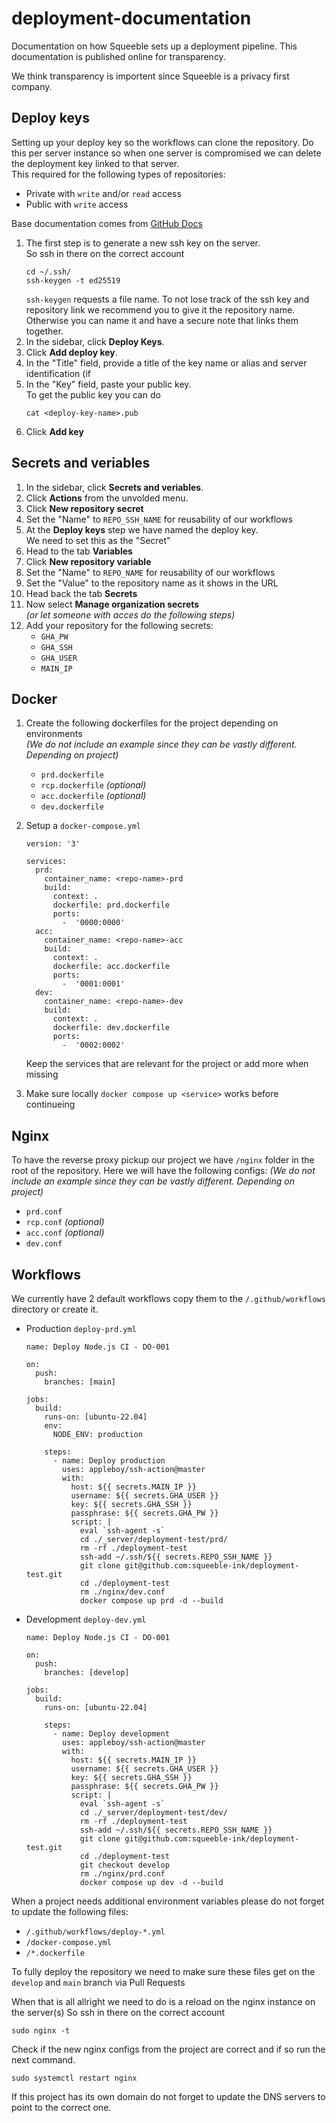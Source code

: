# deployment-documentation
Documentation on how Squeeble sets up a deployment pipeline.
This documentation is published online for transparency.

We think transparency is importent since Squeeble is a privacy first company.

## Deploy keys

Setting up your deploy key so the workflows can clone the repository.
Do this per server instance so when one server is compromised we can delete the deployment key linked to that server.  
This required for the following types of repositories:
-  Private with `write` and/or `read` access
-  Public with `write` access

Base documentation comes from [GitHub Docs](https://docs.github.com/en/authentication/connecting-to-github-with-ssh/managing-deploy-keys#set-up-deploy-keys)

1.  The first step is to generate a new ssh key on the server.  
    So ssh in there on the correct account
    ```
    cd ~/.ssh/
    ssh-keygen -t ed25519
    ```
    `ssh-keygen` requests a file name.
    To not lose track of the ssh key and repository link we recommend you to give it the repository name.
    Otherwise you can name it and have a secure note that links them together. 
1.  In the sidebar, click **Deploy Keys**.
1.  Click **Add deploy key**.
1.  In the "Title" field, provide a title of the key name or alias and server identification (if 
1.  In the "Key" field, paste your public key.  
    To get the public key you can do
    ```
    cat <deploy-key-name>.pub
    ```
1.  Click **Add key**

## Secrets and veriables 

1.  In the sidebar, click **Secrets and veriables**.
1.  Click **Actions** from the unvolded menu.
1.  Click **New repository secret**
1.  Set the "Name" to `REPO_SSH_NAME` for reusability of our workflows
1.  At the **Deploy keys** step we have named the deploy key.  
    We need to set this as the "Secret"
1.  Head to the tab **Variables**
1.  Click **New repository variable**
1.  Set the "Name" to `REPO_NAME` for reusability of our workflows
1.  Set the "Value" to the repository name as it shows in the URL
1.  Head back the tab **Secrets**
1.  Now select **Manage organization secrets**  
    *(or let someone with acces do the following steps)*
1.  Add your repository for the following secrets:
    - `GHA_PW`
    - `GHA_SSH`
    - `GHA_USER`
    - `MAIN_IP`

## Docker

1.  Create the following dockerfiles for the project depending on environments  
    *(We do not include an example since they can be vastly different. Depending on project)*
    - `prd.dockerfile` 
    - `rcp.dockerfile` *(optional)*
    - `acc.dockerfile` *(optional)*
    - `dev.dockerfile`

1.  Setup a `docker-compose.yml`
    ```
    version: '3'

    services:
      prd:
        container_name: <repo-name>-prd
        build:
          context: .
          dockerfile: prd.dockerfile
          ports:
            -  '0000:0000'
      acc:
        container_name: <repo-name>-acc
        build:
          context: .
          dockerfile: acc.dockerfile
          ports:
            -  '0001:0001'
      dev:
        container_name: <repo-name>-dev
        build:
          context: .
          dockerfile: dev.dockerfile
          ports:
            -  '0002:0002'
    ```
    Keep the services that are relevant for the project or add more when missing
1.  Make sure locally `docker compose up <service>` works before continueing

## Nginx

To have the reverse proxy pickup our project we have `/nginx` folder in the root of the repository. Here we will have the following configs:
*(We do not include an example since they can be vastly different. Depending on project)*
- `prd.conf`
- `rcp.conf` *(optional)*
- `acc.conf` *(optional)*
- `dev.conf`

## Workflows

We currently have 2 default workflows copy them to the `/.github/workflows` directory or create it.

- Production `deploy-prd.yml`
    ```
    name: Deploy Node.js CI - DO-001

    on:
      push:
        branches: [main]

    jobs:
      build:
        runs-on: [ubuntu-22.04]
        env:
          NODE_ENV: production

        steps:
          - name: Deploy production
            uses: appleboy/ssh-action@master
            with:
              host: ${{ secrets.MAIN_IP }}
              username: ${{ secrets.GHA_USER }}
              key: ${{ secrets.GHA_SSH }}
              passphrase: ${{ secrets.GHA_PW }}
              script: |
                eval `ssh-agent -s`
                cd ./_server/deployment-test/prd/
                rm -rf ./deployment-test
                ssh-add ~/.ssh/${{ secrets.REPO_SSH_NAME }}
                git clone git@github.com:squeeble-ink/deployment-test.git
                cd ./deployment-test
                rm ./nginx/dev.conf
                docker compose up prd -d --build
    ```

- Development `deploy-dev.yml`
    ```
    name: Deploy Node.js CI - DO-001

    on:
      push:
        branches: [develop]

    jobs:
      build:
        runs-on: [ubuntu-22.04]

        steps:
          - name: Deploy development
            uses: appleboy/ssh-action@master
            with:
              host: ${{ secrets.MAIN_IP }}
              username: ${{ secrets.GHA_USER }}
              key: ${{ secrets.GHA_SSH }}
              passphrase: ${{ secrets.GHA_PW }}
              script: |
                eval `ssh-agent -s`
                cd ./_server/deployment-test/dev/
                rm -rf ./deployment-test
                ssh-add ~/.ssh/${{ secrets.REPO_SSH_NAME }}
                git clone git@github.com:squeeble-ink/deployment-test.git
                cd ./deployment-test
                git checkout develop
                rm ./nginx/prd.conf
                docker compose up dev -d --build
    ```

When a project needs additional environment variables please do not forget to update the following files:
- `/.github/workflows/deploy-*.yml`
- `/docker-compose.yml`
- `/*.dockerfile`

To fully deploy the repository we need to make sure these files get on the `develop` and `main` branch via Pull Requests

When that is all allright we need to do is a reload on the nginx instance on the server(s)
So ssh in there on the correct account
```
sudo nginx -t
```
Check if the new nginx configs from the project are correct and if so run the next command.
```
sudo systemctl restart nginx
```
If this project has its own domain do not forget to update the DNS servers to point to the correct one.
